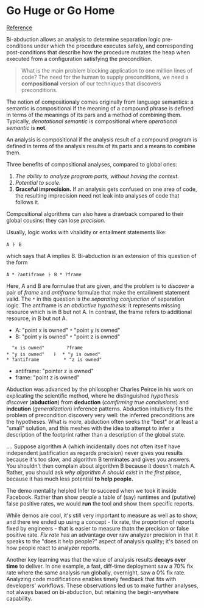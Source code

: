 # Go Huge or Go Home

 [Reference](https://blog.sigplan.org/2020/03/03/go-huge-or-go-home-popl19-most-influential-paper-retrospective/)

 Bi-abduction allows an analysis to determine separation logic
 pre-conditions under which the procedure executes safely, and
 corresponding post-conditions that describe how the procedure mutates
 the heap when executed from a configuration satisfying the
 precondition.


> What is the main problem blocking application to one million lines
> of code?  The need for the human to supply preconditions, we need a
> **compositional** version of our techniques that discovers
> preconditions.


 The notion of compositionaly comes originally from language
 semantics: a semantic is compositional if the meaning of a compound
 phrase is defined in terms of the meanings of its pars and a method
 of combining them. Typically, *denotational semantic* is
 compositional where *operational semantic* is **not**.

 An analysis is compositional if the analysis result of a compound
 program is defined in terms of the analysis results of its parts and
 a means to combine them.


 Three benefits of compositional analyses, compared to global ones:
  1. *The ability to analyze program parts, without having the
     context.*
  2. *Potential to scale.*
  3. **Graceful imprecision.** If an analysis gets confused on one
     area of code, the resulting imprecision need not leak into
     analyses of code that follows it.


 Compositional algorithms can also have a drawback compared to their
 global cousins: they can lose *precision*.

 Usually, logic works with vhalidity or entailment statements like:

```
A ㅏ B
```

 which says that A implies B. Bi-abduction is an extension of this
 question of the form

```
A * ?antiframe ㅏ B * ?frame
```

 Here, A and B are formulae that are given, and the problem is to
 *discover* a pair of *frame* and *antiframe* formulae that make the
 entailment statement valid. The `*` in this question is the
 *separating conjunction* of separation logic. The antiframe is an
 *abductive hypothesis*: it represents missing resource which is in B
 but not A. In contrast, the frame refers to additional resource, in B
 but not A.

 + A: "point x is owned" `*` "point y is owned"
 + B: "point y is owned" `*` "point z is owned"

```
  "x is owned"        ?frame
* "y is owned"   ㅏ  * "y is owned"
* ?antiframe         * "z is owned"
```

 + antiframe: "pointer z is owned"
 + frame: "point z is owned"


 Abduction was advanced by the philosopher Charles Peirce in his work
 on explicating the scientific method, where he distinguished
 *hypothesis discover* (**abduction**) from **deduction** (*comfirming
 true conclusions*) and **indcution** (*generalization*) inference
 patterns. Abduction intuitively fits the problem of precondition
 discovery very well: the inferred preconditions are the
 hypotheses. What is more, abduction often seeks the "best" or at
 least a "small" solution, and this meshes with the idea to attempt to
 infer a description of the footprint rather than a description of the
 global state.


 .... Suppose algorithm A (which incidentally does not often itself
 have independent justification as regards precision) never gives you
 results because it's too slow, and algorithm B terminates and gives
 you answers. You shouldn't then complain about algorithm B because it
 doesn't match A. Rather, you should ask *why algorithm A should exist
 in the first place*, because it has much less potential **to help
 people.**

 The demo mentality helpled Infer to succeed when we took it inside
 Facebook. Rather than show people a table of (say) runtimes and
 (putative) false positive rates, we would **run** the tool and show
 them specific reports.

 While demos are cool, it's still very important to measure as well as
 to show, and there we ended up using a concept - fix rate, the
 proportion of reports fixed by engineers - that is easier to measure
 thatn the precision or false positive rate. *Fix rate* has an
 advantage over raw analyzer precision in that it speaks to the "does
 it help people?" aspect of analysis quality; it's based on how people
 react to analyzer reports.

 Another key learning was that the value of analysis results **decays
 over time** to deliver. In one example, a fast, diff-time deployment
 saw a 70% fix rate where the same analysis run globally, overnight,
 saw a 0% fix rate. Analyzing code modifications enables timely
 feedback that fits with developers' workflows. These observations led
 us to make further analyses, not always based on bi-abduction, but
 retaining the begin-anywhere capability.
